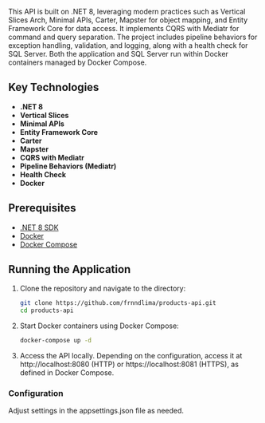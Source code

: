 This API is built on .NET 8, leveraging modern practices such as Vertical Slices Arch, Minimal APIs, Carter, Mapster for object mapping, and Entity Framework Core for data access. It implements CQRS with Mediatr for command and query separation. The project includes pipeline behaviors for exception handling, validation, and logging, along with a health check for SQL Server. Both the application and SQL Server run within Docker containers managed by Docker Compose.

## Key Technologies

- **.NET 8**
- **Vertical Slices**
- **Minimal APIs**
- **Entity Framework Core**
- **Carter**
- **Mapster**
- **CQRS with Mediatr**
- **Pipeline Behaviors (Mediatr)**
- **Health Check**
- **Docker**

## Prerequisites

- [.NET 8 SDK](https://dotnet.microsoft.com/download/dotnet/8.0)
- [Docker](https://www.docker.com/)
- [Docker Compose](https://docs.docker.com/compose/)

## Running the Application

1. Clone the repository and navigate to the directory:
   ```bash
   git clone https://github.com/frnndlima/products-api.git
   cd products-api

2. Start Docker containers using Docker Compose:
    ```bash
    docker-compose up -d
    
3. Access the API locally. Depending on the configuration, access it at http://localhost:8080 (HTTP) or https://localhost:8081 (HTTPS), as defined in Docker Compose.

### Configuration
Adjust settings in the appsettings.json file as needed.
